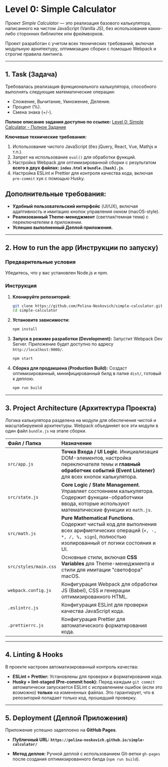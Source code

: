 # Level 0: Simple Calculator

Проект *Simple Calculator* — это реализация базового калькулятора, написанного на чистом JavaScript (Vanilla JS), без использования каких-либо сторонних библиотек или фреймворков.

Проект разработан с учетом всех технических требований, включая модульную архитектуру, оптимизацию сборки с помощью Webpack и строгие правила линтинга.

---

## 1. Task (Задача)

Требовалась реализация функционального калькулятора, способного выполнять следующие математические операции:
*   Сложение, Вычитание, Умножение, Деление.
*   Процент (%).
*   Смена знака (+/-).

**Полное описание задания доступно по ссылке:** 
[Level 0: Simple Calculator - Полное Задание](https://github.com/Polina-Noskovich/simple-calculator/blob/main/Innowise%20Lab%20Internship_%20Level%200_%20Simple%20calculator.pdf)

**Ключевые технические требования:**
1.  Использование чистого JavaScript (без jQuery, React, Vue, Mathjs и т.п.).
2.  Запрет на использование `eval()` для обработки функций.
3.  Настройка Webpack для оптимизированной сборки с результатом **всего в двух файлах: `index.html` и `bundle.[hash].js`**.
4.  Настройка ESLint и Prettier для контроля качества кода, включая `pre-commit` хук с помощью Husky.

## Дополнительные требования:

*   **Удобный пользовательский интерфейс** (UI/UX), включая адаптивность и имитацию кнопок управления окном (macOS-style).
*   **Реализованный Theme-менеджмент** (светлая/темная тема) с переключателем в приложении.
*   **Успешно выполненный Деплой приложения.**

---

## 2. How to run the app (Инструкции по запуску)

### Предварительные условия

Убедитесь, что у вас установлен Node.js и npm.

### Инструкция

1.  **Клонируйте репозиторий:**
    ```bash
    git clone https://github.com/Polina-Noskovich/simple-calculator.git
    cd simple-calculator
    ```

2.  **Установите зависимости:**
    ```bash
    npm install
    ```

3.  **Запуск в режиме разработки (Development):**
    Запустит Webpack Dev Server. Приложение будет доступно по адресу `http://localhost:9000/`.
    ```bash
    npm start
    ```

4.  **Сборка для продакшена (Production Build):**
    Создаст оптимизированный, минифицированный билд в папке `dist/`, готовый к деплою.
    ```bash
    npm run build
    ```

---

## 3. Project Architecture (Архитектура Проекта)

Логика калькулятора разделена на модули для обеспечения чистой и масштабируемой архитектуры. Webpack объединяет все эти модули в один файл `bundle.js` на этапе сборки.

| Файл / Папка | Назначение |
| :--- | :--- |
| `src/app.js` | **Точка Входа / UI Logic**. Инициализация DOM-элементов, настройка переключателя темы и **главный обработчик событий (Event Listener)** для всех кнопок калькулятора. |
| `src/state.js` | **Core Logic / State Management**. Управляет состоянием калькулятора. Содержит функции-обработчики ввода, которые используют математические функции из `math.js`. |
| `src/math.js` | **Pure Mathematical Functions**. Содержит чистый код для выполнения всех арифметических операций (`+, -, *, /, %, sign`), полностью изолированный от логики состояния и UI. |
| `src/styles/main.css` | Основные стили, включая **CSS Variables** для Theme-менеджмента и стили для имитации "светофора" macOS. |
| `webpack.config.js` | Конфигурация Webpack для обработки JS (Babel), CSS и генерации оптимизированного HTML. |
| `.eslintrc.js` | Конфигурация ESLint для проверки качества JavaScript кода. |
| `.prettierrc.js` | Конфигурация Prettier для автоматического форматирования кода. |

---

## 4. Linting & Hooks

В проекте настроен автоматизированный контроль качества:
*   **ESLint + Prettier:** Установлены для проверки и форматирования кода.
*   **Husky + lint-staged (Pre-commit hook):** Перед каждым `git commit` автоматически запускается ESLint с исправлением ошибок (если это возможно) **только** на измененных файлах. Это гарантирует, что в репозиторий попадает только код, прошедший проверку.

---

## 5. Deployment (Деплой Приложения)

Приложение успешно задеплоено на **GitHub Pages**.

*   **Публичный URL:** **`https://polina-noskovich.github.io/simple-calculator/`**

*   **Метод деплоя:** Ручной деплой с использованием Git-ветки `gh-pages` после создания оптимизированного билда (`npm run build`).
